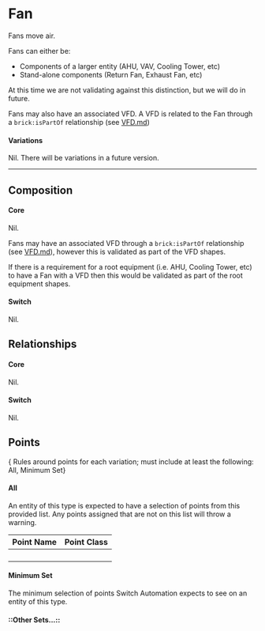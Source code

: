 # Fan

Fans move air.

Fans can either be:
* Components of a larger entity (AHU, VAV, Cooling Tower, etc)
* Stand-alone components (Return Fan, Exhaust Fan, etc)

At this time we are not validating against this distinction, but we will do in future.

Fans may also have an associated VFD. A VFD is related to the Fan through a `brick:isPartOf` relationship (see [VFD.md](../vfd/VFD.md))

#### Variations
Nil.
There will be variations in a future version.

---
## Composition

#### Core
Nil.

Fans may have an associated VFD through a `brick:isPartOf` relationship (see [VFD.md](../vfd/VFD.md)), however this is validated as part of the VFD shapes.

If there is a requirement for a root equipment (i.e. AHU, Cooling Tower, etc) to have a Fan with a VFD then this would be validated as part of the root equipment shapes.

#### Switch
Nil.


## Relationships

#### Core
Nil.

#### Switch
Nil.



## Points

{ Rules around points for each variation; must include at least the following: All, Minimum Set}

#### All
An entity of this type is expected to have a selection of points from this provided list. Any points assigned that are not on this list will throw a warning.


| Point Name | Point Class |
| - | - |
|||
|||
|||
|||


#### Minimum Set
The minimum selection of points Switch Automation expects to see on an entity of this type.

#### ::Other Sets...::